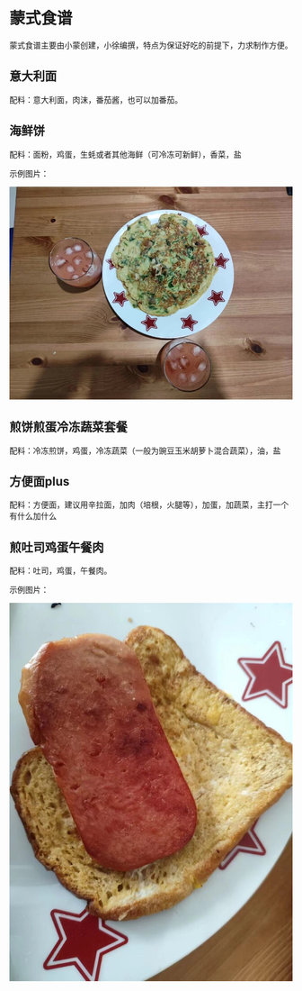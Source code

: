 # 蒙式食谱

蒙式食谱主要由小蒙创建，小徐编撰，特点为保证好吃的前提下，力求制作方便。



## 意大利面

配料：意大利面，肉沫，番茄酱，也可以加番茄。


## 海鲜饼

配料：面粉，鸡蛋，生蚝或者其他海鲜（可冷冻可新鲜），香菜，盐

示例图片：

![img](pic/recipes/haixianbing.jpeg)


## 煎饼煎蛋冷冻蔬菜套餐

配料：冷冻煎饼，鸡蛋，冷冻蔬菜（一般为豌豆玉米胡萝卜混合蔬菜），油，盐

## 方便面plus

配料：方便面，建议用辛拉面，加肉（培根，火腿等），加蛋，加蔬菜，主打一个有什么加什么

## 煎吐司鸡蛋午餐肉

配料：吐司，鸡蛋，午餐肉。

示例图片：

![img](pic/recipes/tusijidanwucanrou.jpeg)